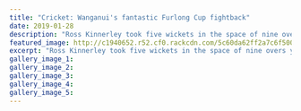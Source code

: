 ```yaml
---
title: "Cricket: Wanganui's fantastic Furlong Cup fightback"
date: 2019-01-28
description: "Ross Kinnerley took five wickets in the space of nine overs yesterday for Wanganui to bowl out Taranaki..."
featured_image: http://c1940652.r52.cf0.rackcdn.com/5c60da62ff2a7c6f500000a0/Ross-Kinnerley--Chris-Sharrock-28.1.19-chron.jpg
excerpt: "Ross Kinnerley took five wickets in the space of nine overs yesterday for Wanganui to bowl out Taranaki for first innings points in the Furlong Cup."
gallery_image_1: 
gallery_image_2: 
gallery_image_3: 
gallery_image_4: 
gallery_image_5: 
---
```

